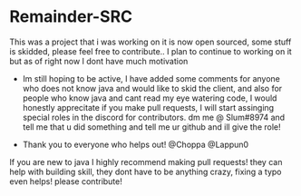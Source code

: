# Remainder-SRC
This was a project that i was working on it is now open sourced, some stuff is skidded, please feel free to contribute.. I plan to continue to working on it but as of right now I dont have much motivation

* Im still hoping to be active, I have added some comments for anyone who does not know java and would like to skid the client, and also for people who know java and cant read my eye watering code, I would honestly apprecitate if you make pull requests, I will start assinging special roles in the discord for contributors. dm me @ Slum#8974 and tell me that u did something and tell me ur github and ill give the role!

* Thank you to everyone who helps out! @Choppa @Lappun0

If you are new to java I highly recommend making pull requests! they can help with building skill, they dont have to be anything crazy, fixing a typo even helps! please contribute!
